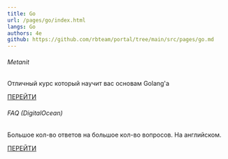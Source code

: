 ```yaml
---
title: Go
url: /pages/go/index.html
langs: Go
authors: 4e
github: https://github.com/rbteam/portal/tree/main/src/pages/go.md
---
```


<div class="col-md-6 mb-5">
    <h6>Metanit</h6>
    <p class="text-muted">
      Отличный курс который научит вас основам Golang'a
    </p>
    <a href="https://metanit.com/go/tutorial/" class="btn btn-primary">ПЕРЕЙТИ</a>
</div>

<div class="col-md-6 mb-5">
    <h6>FAQ (DigitalOcean)</h6>
    <p class="text-muted">
      Большое кол-во ответов на большое кол-во вопросов. На английском.
    </p>
    <a href="https://www.digitalocean.com/community/tutorial_series/how-to-code-in-go" class="btn btn-primary">ПЕРЕЙТИ</a>
</div>
